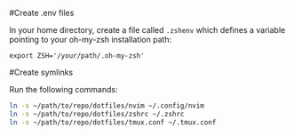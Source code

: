 #Create .env files

In your home directory, create a file called `.zshenv` which defines a variable pointing to your oh-my-zsh installation path:

`export ZSH='/your/path/.oh-my-zsh'`

#Create symlinks

Run the following commands:

```bash
ln -s ~/path/to/repo/dotfiles/nvim ~/.config/nvim
ln -s ~/path/to/repo/dotfiles/zshrc ~/.zshrc
ln -s ~/path/to/repo/dotfiles/tmux.conf ~/.tmux.conf
```
